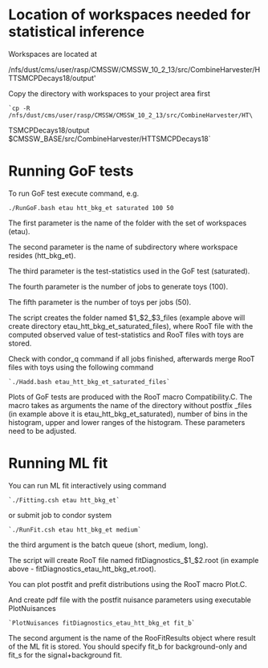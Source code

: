 
# Location of workspaces needed for statistical inference

Workspaces are located at 

/nfs/dust/cms/user/rasp/CMSSW/CMSSW_10_2_13/src/CombineHarvester/HTTSMCPDecays18/output'

Copy the directory with workspaces to your project area first

    `cp -R /nfs/dust/cms/user/rasp/CMSSW/CMSSW_10_2_13/src/CombineHarvester/HT\
TSMCPDecays18/output $CMSSW_BASE/src/CombineHarvester/HTTSMCPDecays18`
    
# Running GoF tests
    
To run GoF test execute command, e.g.

   `./RunGoF.bash etau htt_bkg_et saturated 100 50`

The first parameter is the name of the folder with the set of workspaces (etau). 

The second parameter is the name of subdirectory where workspace resides (htt_bkg_et). 

The third parameter is the test-statistics used in the GoF test (saturated).

The fourth parameter is the number of jobs to generate toys (100).

The fifth parameter is the number of toys per jobs (50).     

The script creates the folder named $1_$2_$3_files (example above will create directory etau_htt_bkg_et_saturated_files), where RooT file with the computed observed value of test-statistics and RooT files with toys are stored.

Check with condor_q command if all jobs finished, afterwards merge RooT files with toys using the following command

    `./Hadd.bash etau_htt_bkg_et_saturated_files`

Plots of GoF tests are produced with the RooT macro Compatibility.C. The macro takes as arguments the name of the directory without postfix _files (in example above it is etau_htt_bkg_et_saturated), number of bins in the histogram, upper and lower ranges of the histogram. These parameters need to be adjusted.

# Running ML fit 

You can run ML fit interactively using command

    `./Fitting.csh etau htt_bkg_et`

or submit job to condor system
   
    `./RunFit.csh etau htt_bkg_et medium`

the third argument is the batch queue (short, medium, long).

The script will create RooT file named fitDiagnostics_$1_$2.root (in example above - fitDiagnostics_etau_htt_bkg_et.root).

You can plot postfit and prefit distributions using the RooT macro Plot.C. 

And create pdf file with the postfit nuisance parameters using executable PlotNuisances

    `PlotNuisances fitDiagnostics_etau_htt_bkg_et fit_b`

The second argument is the name of the RooFitResults object where result of the ML fit is stored. You should specify fit_b for background-only and fit_s for the signal+background fit.

